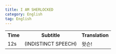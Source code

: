 ```yaml
---
title: I AM SHERLOCKED 
category: English
tag: English
---
```


<table>
      <tr><th>Time</th><th>Subtitle</th><th>Translation</th></tr>
  <tr><td>12s</td><td>(INDISTINCT SPEECH)</td><td>왓슨!</td><tr>
</table>
